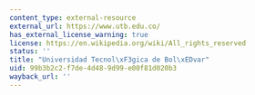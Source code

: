 ```yaml
---
content_type: external-resource
external_url: https://www.utb.edu.co/
has_external_license_warning: true
license: https://en.wikipedia.org/wiki/All_rights_reserved
status: ''
title: "Universidad Tecnol\xF3gica de Bol\xEDvar"
uid: 99b3b2c2-f7de-4d48-9d99-e00f81d020b3
wayback_url: ''
---
```

